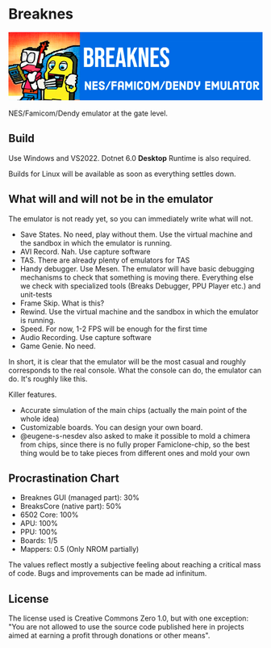 # Breaknes

![logo](/Breaknes/Breaknes/157481692-2ecd4e71-2599-4050-9ce0-815c0336ad27.png)

NES/Famicom/Dendy emulator at the gate level.

## Build

Use Windows and VS2022. Dotnet 6.0 **Desktop** Runtime is also required.

Builds for Linux will be available as soon as everything settles down.

## What will and will not be in the emulator

The emulator is not ready yet, so you can immediately write what will not.

- Save States. No need, play without them. Use the virtual machine and the sandbox in which the emulator is running.
- AVI Record. Nah. Use capture software
- TAS. There are already plenty of emulators for TAS
- Handy debugger. Use Mesen. The emulator will have basic debugging mechanisms to check that something is moving there. Everything else we check with specialized tools (Breaks Debugger, PPU Player etc.) and unit-tests
- Frame Skip. What is this?
- Rewind. Use the virtual machine and the sandbox in which the emulator is running.
- Speed. For now, 1-2 FPS will be enough for the first time
- Audio Recording. Use capture software
- Game Genie. No need.

In short, it is clear that the emulator will be the most casual and roughly corresponds to the real console. What the console can do, the emulator can do. It's roughly like this.

Killer features.

- Accurate simulation of the main chips (actually the main point of the whole idea)
- Customizable boards. You can design your own board.
- @eugene-s-nesdev also asked to make it possible to mold a chimera from chips, since there is no fully proper Famiclone-chip, so the best thing would be to take pieces from different ones and mold your own

## Procrastination Chart

- Breaknes GUI (managed part): 30%
- BreaksCore (native part): 50%
- 6502 Core: 100%
- APU: 100%
- PPU: 100%
- Boards: 1/5
- Mappers: 0.5 (Only NROM partially)

The values reflect mostly a subjective feeling about reaching a critical mass of code. Bugs and improvements can be made ad infinitum.

## License

The license used is Creative Commons Zero 1.0, but with one exception: "You are not allowed to use the source code published here in projects aimed at earning a profit through donations or other means".
